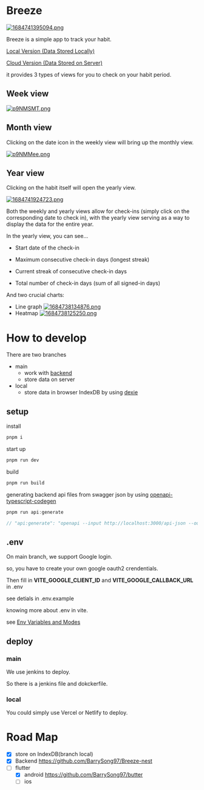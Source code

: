 # Breeze

[![1684741395094.png](https://pic.peo.pw/a/2023/05/22/646b1d41cc796.png)](https://pic.peo.pw/a/2023/05/22/646b1d41cc796.png)

Breeze is a simple app to track your habit.

[Local Version (Data Stored Locally)](https://brz.netlify.app/)

[Cloud Version (Data Stored on Server)](http://www.breezelite.cn/)

it provides 3 types of views for you to check on your habit period.

## Week view

[![p9NMSMT.png](https://s1.ax1x.com/2023/05/05/p9NMSMT.png)](https://imgse.com/i/p9NMSMT)

## Month view

Clicking on the date icon in the weekly view will bring up the monthly view.

[![p9NMMee.png](https://s1.ax1x.com/2023/05/05/p9NMMee.png)](https://imgse.com/i/p9NMMee)

## Year view

Clicking on the habit itself will open the yearly view.

[![1684741924723.png](https://pic.peo.pw/a/2023/05/22/646b1f364e4dd.png)](https://pic.peo.pw/a/2023/05/22/646b1f364e4dd.png)

Both the weekly and yearly views allow for check-ins (simply click on the corresponding date to check in), with the yearly view serving as a way to display the data for the entire year.

In the yearly view, you can see...

- Start date of the check-in

- Maximum consecutive check-in days (longest streak)

- Current streak of consecutive check-in days

- Total number of check-in days (sum of all signed-in days)

And two crucial charts:

- Line graph
  [![1684738134876.png](https://pic.peo.pw/a/2023/05/22/646b105a54a56.png)](https://pic.peo.pw/a/2023/05/22/646b105a54a56.png)
- Heatmap
  [![1684738125250.png](https://pic.peo.pw/a/2023/05/22/646b1059e7b36.png)](https://pic.peo.pw/a/2023/05/22/646b1059e7b36.png)

# How to develop

There are two branches

- main 
  - work with [backend](https://github.com/BarrySong97/Breeze-nest)
  - store data on server
- local
  - store data in browser IndexDB by using [dexie](https://dexie.orG)

## setup

install

```bash
pnpm i
```

start up

```bash
pnpm run dev
```

build
```bash
pnpm run build
```

generating backend api files from swagger json by using [openapi-typescript-codegen](https://github.com/ferdikoomen/openapi-typescript-codegen)

```javascript
pnpm run api:generate

// "api:generate": "openapi --input http://localhost:3000/api-json --output ./src/api --exportCore false"
```

## .env

On main branch, we support Google login.

so, you have to create your own google oauth2 crendentials.

Then fill in **VITE_GOOGLE_CLIENT_ID** and **VITE_GOOGLE_CALLBACK_URL** in .env

see detials in .env.example

 knowing more about .env in vite.

see [Env Variables and Modes](https://vitejs.dev/guide/env-and-mode.html)


## deploy

### main

We use jenkins to deploy.

So there is a jenkins file and dokckerfile.

### local

You could simply use Vercel or Netlify to deploy.



# Road Map

- [x] store on IndexDB(branch local)
- [x] Backend https://github.com/BarrySong97/Breeze-nest
- [ ] flutter
  - [x] android https://github.com/BarrySong97/butter
  - [ ] ios
